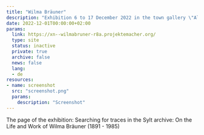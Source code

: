 ```yaml
---
title: "Wilma Bräuner"
description: "Exhibition 6 to 17 December 2022 in the town gallery \"Alte Post\", Westerland"
date: 2022-12-01T00:00:00+02:00
params:
  link: https://xn--wilmabruner-r8a.projektemacher.org/
  type: site
  status: inactive
  private: true
  archive: false
  news: false
  lang:
  - de
resources:
- name: screenshot
  src: "screenshot.png"
  params:
    description: "Screenshot"
---
```

The page of the exhibition: Searching for traces in the Sylt archive: On the Life and Work of Wilma Bräuner (1891 - 1985)
